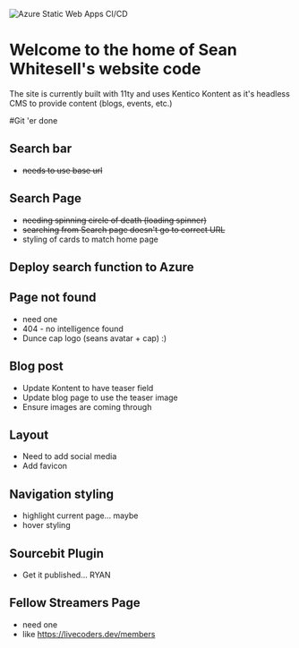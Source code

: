 ![Azure Static Web Apps CI/CD](https://github.com/devsgarage/seans-new-site/workflows/Azure%20Static%20Web%20Apps%20CI/CD/badge.svg)

# Welcome to the home of Sean Whitesell's website code
The site is currently built with 11ty and uses Kentico Kontent as it's headless CMS to provide content (blogs, events, etc.)

#Git 'er done
## Search bar 
- ~~needs to use base url~~
## Search Page
- ~~needing spinning circle of death (loading spinner)~~
- ~~searching from Search page doesn't go to correct URL~~
- styling of cards to match home page
## Deploy search function to Azure
## Page not found
- need one
- 404 - no intelligence found 
- Dunce cap logo (seans avatar + cap) :)
## Blog post
- Update Kontent to have teaser field
- Update blog page to use the teaser image
- Ensure images are coming through
## Layout
- Need to add social media
- Add favicon
## Navigation styling
- highlight current page... maybe
- hover styling
## Sourcebit Plugin
- Get it published... RYAN
## Fellow Streamers Page
- need one
- like https://livecoders.dev/members

  
